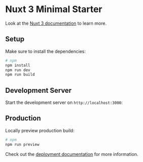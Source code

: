 # Nuxt 3 Minimal Starter

Look at the [Nuxt 3 documentation](https://nuxt.com/docs/getting-started/introduction) to learn more.

## Setup

Make sure to install the dependencies:

```bash
# npm
npm install
npm run dev
npm run build

```

## Development Server

Start the development server on `http://localhost:3000`:


## Production
Locally preview production build:

```bash
# npm
npm run preview
```

Check out the [deployment documentation](https://nuxt.com/docs/getting-started/deployment) for more information.
